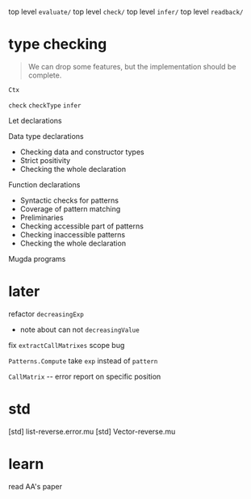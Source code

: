 top level `evaluate/`
top level `check/`
top level `infer/`
top level `readback/`

# type checking

> We can drop some features, but the implementation should be complete.

`Ctx`

`check`
`checkType`
`infer`

Let declarations

Data type declarations

- Checking data and constructor types
- Strict positivity
- Checking the whole declaration

Function declarations

- Syntactic checks for patterns
- Coverage of pattern matching
- Preliminaries
- Checking accessible part of patterns
- Checking inaccessible patterns
- Checking the whole declaration

Mugda programs

# later

refactor `decreasingExp`

- note about can not `decreasingValue`

fix `extractCallMatrixes` scope bug

`Patterns.Compute` take `exp` instead of `pattern`

`CallMatrix` -- error report on specific position

# std

[std] list-reverse.error.mu
[std] Vector-reverse.mu

# learn

read AA's paper
